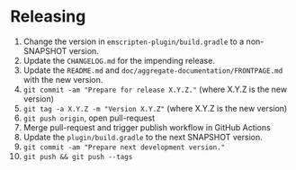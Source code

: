 # Releasing

1. Change the version in `emscripten-plugin/build.gradle` to a non-SNAPSHOT version.
2. Update the `CHANGELOG.md` for the impending release.
3. Update the `README.md` and `doc/aggregate-documentation/FRONTPAGE.md` with the new version.
4. `git commit -am "Prepare for release X.Y.Z."` (where X.Y.Z is the new version)
5. `git tag -a X.Y.Z -m "Version X.Y.Z"` (where X.Y.Z is the new version)
6. `git push origin`, open pull-request
7. Merge pull-request and trigger publish workflow in GitHub Actions
8. Update the `plugin/build.gradle` to the next SNAPSHOT version.
9. `git commit -am "Prepare next development version."`
10. `git push && git push --tags`
